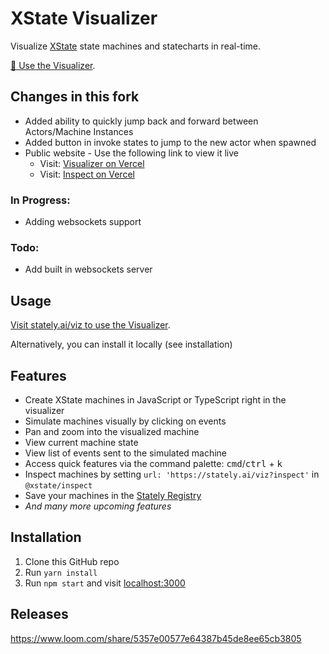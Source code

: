 # XState Visualizer

Visualize [XState](https://xstate.js.org) state machines and statecharts in real-time.

[🔗 Use the Visualizer](https://stately.ai/viz).

## Changes in this fork

- Added ability to quickly jump back and forward between Actors/Machine Instances
- Added button in invoke states to jump to the new actor when spawned
- Public website - Use the following link to view it live
  - Visit: [Visualizer on Vercel](http://aceslick911-xstate-viz.vercel.app/viz)
  - Visit: [Inspect on Vercel](http://aceslick911-xstate-viz.vercel.app/viz?inspect)

### In Progress:

- Adding websockets support

### Todo:

- Add built in websockets server

## Usage

[Visit stately.ai/viz to use the Visualizer](https://stately.ai/viz).

Alternatively, you can install it locally (see installation)

## Features

- Create XState machines in JavaScript or TypeScript right in the visualizer
- Simulate machines visually by clicking on events
- Pan and zoom into the visualized machine
- View current machine state
- View list of events sent to the simulated machine
- Access quick features via the command palette: <kbd>cmd</kbd>/<kbd>ctrl</kbd> + <kbd>k</kbd>
- Inspect machines by setting `url: 'https://stately.ai/viz?inspect'` in `@xstate/inspect`
- Save your machines in the [Stately Registry](https://stately.ai/registry)
- _And many more upcoming features_

## Installation

1. Clone this GitHub repo
1. Run `yarn install`
1. Run `npm start` and visit [localhost:3000](https://localhost:3000)

## Releases

https://www.loom.com/share/5357e00577e64387b45de8ee65cb3805

